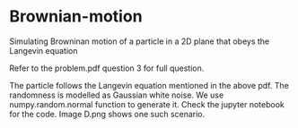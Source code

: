 # Brownian-motion
Simulating Browninan motion of a particle in a 2D plane that obeys the Langevin equation


Refer to the problem.pdf question 3 for full question.

The  particle follows the Langevin equation mentioned in the above pdf. The randomness is modelled as Gaussian white noise. We use numpy.random.normal function to generate it.
Check the jupyter notebook for the code.
Image D.png shows one such scenario.
